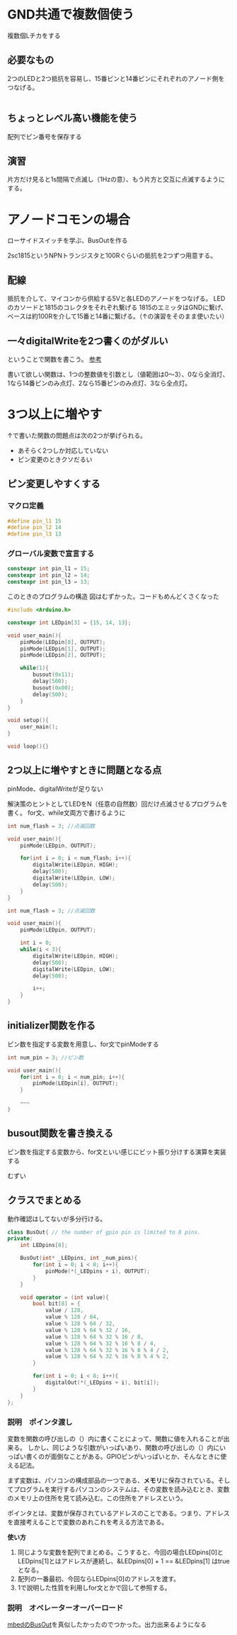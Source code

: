 # GND共通で複数個使う
複数個Lチカをする

## 必要なもの
2つのLEDと2つ抵抗を容易し、15番ピンと14番ピンにそれぞれのアノード側をつなげる。

```cpp

```

## ちょっとレベル高い機能を使う
配列でピン番号を保存する

## 演習
片方だけ見ると1s間隔で点滅し（1Hzの意）、もう片方と交互に点滅するようにする。

# アノードコモンの場合
ローサイドスイッチを学ぶ、BusOutを作る

2sc1815というNPNトランジスタと100Rぐらいの抵抗を2つずつ用意する。
## 配線
抵抗を介して、マイコンから供給する5Vと各LEDのアノードをつなげる。
LEDのカソードと1815のコレクタをそれぞれ繋げる
1815のエミッタはGNDに繋げ、ベースは約100Rを介して15番と14番に繋げる。（↑の演習をそのまま使いたい）

## **一々digitalWriteを2つ書くのがダルい**

ということで関数を書こう。
[参考](https://atcoder.jp/contests/apg4b/tasks/APG4b_p)

書いて欲しい関数は、1つの整数値を引数とし（値範囲は0〜3）、0なら全消灯、1なら14番ピンのみ点灯、2なら15番ピンのみ点灯、3なら全点灯。

# 3つ以上に増やす
↑で書いた関数の問題点は次の2つが挙げられる。
* あそらく2つしか対応していない
* ピン変更のときクソだるい

## ピン変更しやすくする
### マクロ定義

```cpp
#define pin_l1 15
#define pin_l2 14
#define pin_l3 13
```

### グローバル変数で宣言する
```cpp
constexpr int pin_l1 = 15;
constexpr int pin_l2 = 14;
constexpr int pin_l3 = 13;
```

このときのプログラムの構造
図はむずかった。コードもめんどくさくなった
```cpp
#include <Arduino.h>

constexpr int LEDpin[3] = {15, 14, 13};

void user_main(){
    pinMode(LEDpin[0], OUTPUT);
    pinMode(LEDpin[1], OUTPUT);
    pinMode(LEDpin[2], OUTPUT);

    while(1){
        busout(0x11);
        delay(500);
        busout(0x00);
        delay(500);
    }
}

void setup(){
    user_main();
}

void loop(){}
```

## 2つ以上に増やすときに問題となる点
pinMode、digitalWriteが足りない

解決策のヒントとしてLEDをN（任意の自然数）回だけ点滅させるプログラムを書く。
for文、while文両方で書けるように

```cpp
int num_flash = 3; //点滅回数

void user_main(){
    pinMode(LEDpin, OUTPUT);

    for(int i = 0; i < num_flash; i++){
        digitalWrite(LEDpin, HIGH);
        delay(500);
        digitalWrite(LEDpin, LOW);
        delay(500);
    }
}
```

```cpp
int num_flash = 3; //点滅回数

void user_main(){
    pinMode(LEDpin, OUTPUT);

    int i = 0;
    while(i < 3){
        digitalWrite(LEDpin, HIGH);
        delay(500);
        digitalWrite(LEDpin, LOW);
        delay(500);

        i++;
    }
}
```

## initializer関数を作る
ピン数を指定する変数を用意し、for文でpinModeする
```cpp
int num_pin = 3; //ピン数

void user_main(){
    for(int i = 0; i < num_pin; i++){
        pinMode(LEDpin[i], OUTPUT);
    }

    ~~~    
}
```

## busout関数を書き換える
ピン数を指定する変数から、for文といい感じにビット振り分けする演算を実装する

むずい

## クラスでまとめる

動作確認はしてないが多分行ける。

```cpp
class BusOut{ // the number of gpio pin is limited to 8 pins.
private:
    int LEDpins[8];

    BusOut(int* _LEDpins, int _num_pins){
        for(int i = 0; i < 8; i++){
            pinMode(*(_LEDpins + i), OUTPUT);
        }
    }

    void operator = (int value){
        bool bit[8] = {
            value / 128,
            value % 128 / 64,
            value % 128 % 64 / 32,
            value % 128 % 64 % 32 / 16,
            value % 128 % 64 % 32 % 16 / 8,
            value % 128 % 64 % 32 % 16 % 8 / 4,
            value % 128 % 64 % 32 % 16 % 8 % 4 / 2,
            value % 128 % 64 % 32 % 16 % 8 % 4 % 2,
        }

        for(int i = 0; i < 8; i++){
            digitalOut(*(_LEDpins + i), bit[i]);
        }
    }
};
```

### 説明　ポインタ渡し

変数を関数の呼び出しの（）内に書くことによって、関数に値を入れることが出来る。
しかし、同じような引数がいっぱいあり、関数の呼び出しの（）内にいっぱい書くのが面倒なことがある。GPIOピンがいっぱいとか、そんなときに使える記法。

まず変数は、パソコンの構成部品の一つである、**メモリ**に保存されている。そしてプログラムを実行するパソコンのシステムは、その変数を読み込むとき、変数のメモリ上の住所を見て読み込む。この住所をアドレスという。

ポインタとは、変数が保存されているアドレスのことである。つまり、アドレスを直接考えることで変数のあれこれを考える方法である。

**使い方**
1. 同じような変数を配列でまとめる。こうすると、今回の場合LEDpins[0]とLEDpins[1]とはアドレスが連続し、&LEDpins[0] + 1 == &LEDpins[1] はtrueとなる。
2. 配列の一番最初、今回ならLEDpins[0]のアドレスを渡す。
3. 1で説明した性質を利用しfor文とかで回して参照する。

### 説明　オペレーターオーバーロード
[mbedのBusOut](https://os.mbed.com/users/okini3939/notebook/BusOut_jp/)を真似したかったのでつかった。出力出来るようになる